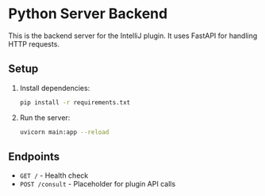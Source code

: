 # Python Server Backend

This is the backend server for the IntelliJ plugin. It uses FastAPI for handling HTTP requests.

## Setup

1. Install dependencies:
   ```bash
   pip install -r requirements.txt
   ```
2. Run the server:
   ```bash
   uvicorn main:app --reload
   ```

## Endpoints
- `GET /` - Health check
- `POST /consult` - Placeholder for plugin API calls
